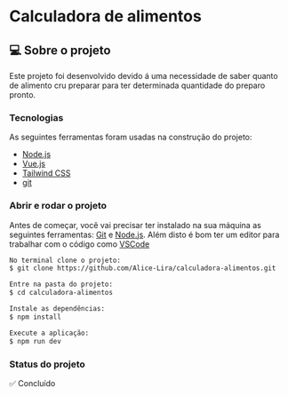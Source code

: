 # Calculadora de alimentos 

## 💻 Sobre o projeto
Este projeto foi desenvolvido devido á uma necessidade de saber quanto de alimento cru preparar para ter determinada quantidade do preparo pronto. 

### Tecnologias
As seguintes ferramentas foram usadas na construção do projeto:

- [Node.js](https://nodejs.org/en/)
- [Vue.js](https://vuejs.org/)
- [Tailwind CSS](https://tailwindcss.com/)
- [git](https://git-scm.com/)
  
### Abrir e rodar o projeto
Antes de começar, você vai precisar ter instalado na sua máquina as seguintes ferramentas:
[Git](https://git-scm.com/) e [Node.js](https://nodejs.org/en). 
Além disto é bom ter um editor para trabalhar com o código como [VSCode](https://code.visualstudio.com/)

```bash
No terminal clone o projeto:
$ git clone https://github.com/Alice-Lira/calculadora-alimentos.git

Entre na pasta do projeto:
$ cd calculadora-alimentos

Instale as dependências:
$ npm install

Execute a aplicação:
$ npm run dev
```
### Status do projeto 
✅ Concluído
